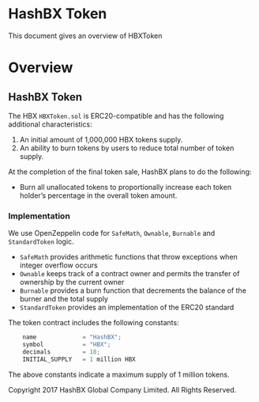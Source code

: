 # HashBX Token

This document gives an overview of HBXToken

# Overview

## HashBX Token

The HBX `HBXToken.sol` is ERC20-compatible and has the following additional characteristics:

1. An initial amount of 1,000,000 HBX tokens supply.
2. An ability to burn tokens by users to reduce total number of token supply.

At the completion of the final token sale, HashBX plans to do the following:

- Burn all unallocated tokens to proportionally increase each token holder’s percentage in the overall token amount.

### Implementation

We use OpenZeppelin code for `SafeMath`, `Ownable`, `Burnable` and `StandardToken` logic.

* `SafeMath` provides arithmetic functions that throw exceptions when integer overflow occurs
* `Ownable` keeps track of a contract owner and permits the transfer of ownership by the current owner
* `Burnable` provides a burn function that decrements the balance of the burner and the total supply
* `StandardToken` provides an implementation of the ERC20 standard

The token contract includes the following constants:

```javascript
    name             = "HashBX";
    symbol           = "HBX";
    decimals         = 18;
    INITIAL_SUPPLY   = 1 million HBX
```

The above constants indicate a maximum supply of 1 million tokens.


Copyright 2017 HashBX Global Company Limited. All Rights Reserved.
